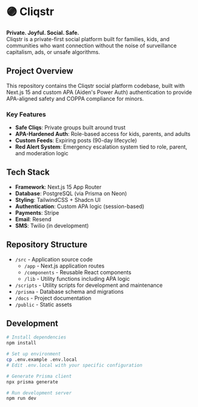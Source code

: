 # 🟣 Cliqstr

**Private. Joyful. Social. Safe.**  
Cliqstr is a private-first social platform built for families, kids, and communities who want connection without the noise of surveillance capitalism, ads, or unsafe algorithms.

## Project Overview

This repository contains the Cliqstr social platform codebase, built with Next.js 15 and custom APA (Aiden's Power Auth) authentication to provide APA-aligned safety and COPPA compliance for minors.

### Key Features

- **Safe Cliqs**: Private groups built around trust
- **APA-Hardened Auth**: Role-based access for kids, parents, and adults
- **Custom Feeds**: Expiring posts (90-day lifecycle)
- **Red Alert System**: Emergency escalation system tied to role, parent, and moderation logic

## Tech Stack

- **Framework**: Next.js 15 App Router
- **Database**: PostgreSQL (via Prisma on Neon)
- **Styling**: TailwindCSS + Shadcn UI
- **Authentication**: Custom APA logic (session-based)
- **Payments**: Stripe
- **Email**: Resend
- **SMS**: Twilio (in development)

## Repository Structure

- `/src` - Application source code
  - `/app` - Next.js application routes
  - `/components` - Reusable React components
  - `/lib` - Utility functions including APA logic
- `/scripts` - Utility scripts for development and maintenance
- `/prisma` - Database schema and migrations
- `/docs` - Project documentation
- `/public` - Static assets

## Development

```bash
# Install dependencies
npm install

# Set up environment
cp .env.example .env.local
# Edit .env.local with your specific configuration

# Generate Prisma client
npx prisma generate

# Run development server
npm run dev
